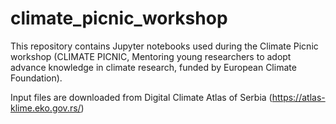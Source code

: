 # climate_picnic_workshop
This repository contains Jupyter notebooks used during the Climate Picnic workshop (CLIMATE PICNIC, Mentoring young researchers to adopt advance knowledge in climate research, funded by European Climate Foundation).

Input files are downloaded from Digital Climate Atlas of Serbia (https://atlas-klime.eko.gov.rs/)
